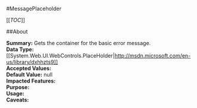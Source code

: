 #MessagePlaceholder

[[_TOC_]]

##About

**Summary:**  Gets the container for the basic error message.   
**Data Type:** [[System.Web.UI.WebControls.PlaceHolder|http://msdn.microsoft.com/en-us/library/dxhhzts9]]  
**Accepted Values:**   
**Default Value:** null  
**Impacted Features:**   
**Purpose:**   
**Usage:**   
**Caveats:**   

